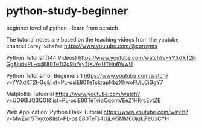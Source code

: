 # python-study-beginner
beginner level of python - learn from scratch

The tutorial notes are based on the teaching videos from the youtube channel `Corey Schafer` <https://www.youtube.com/@coreyms>

Python Tutorial (144 Videos)
<https://www.youtube.com/watch?v=YYXdXT2l-Gg&list=PL-osiE80TeTt2d9bfVyTiXJA-UTHn6WwU>

Python Tutorial for Beginners 1
<https://www.youtube.com/watch?v=YYXdXT2l-Gg&list=PL-osiE80TeTskrapNbzXhwoFUiLCjGgY7>

Matplotlib Tutuorial
<https://www.youtube.com/watch?v=UO98lJQ3QGI&list=PL-osiE80TeTvipOqomVEeZ1HRrcEvtZB>

Web Application: Python Flask Tutorial
<https://www.youtube.com/watch?v=MwZwr5Tvyxo&list=PL-osiE80TeTs4UjLw5MM6OjgkjFeUxCYH>
